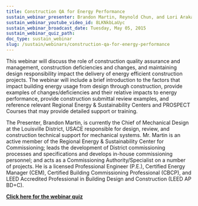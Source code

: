 ```yaml
---
title: Construction QA for Energy Performance
sustain_webinar_presenter: Brandon Martin, Reynold Chun, and Lori Arakawa
sustain_webinar_youtube_video_id: 8LKNkbLaUyc
sustain_webinar_broadcast_date: Tuesday, May 05, 2015
sustain_webinar_quiz_path:
doc_type: sustain_webinar
slug: /sustain/webinars/construction-qa-for-energy-performance
---
```


This webinar will discuss the role of construction quality assurance and management, construction deficiencies and changes, and maintaining design responsibility impact the delivery of energy efficient construction projects. The webinar will include a brief introduction to the factors that impact building energy usage from design through construction, provide examples of changes/deficiencies and their relative impacts to energy performance, provide construction submittal review examples, and reference relevant Regional Energy & Sustainability Centers and PROSPECT Courses that may provide detailed support or training.

The Presenter, Brandon Martin, is currently the Chief of Mechanical Design at the Louisville District, USACE responsible for design, review, and construction technical support for mechanical systems. Mr. Martin is an active member of the Regional Energy & Sustainability Center for Commissioning; leads the development of District commissioning processes and specifications and develops in-house commissioning personnel; and acts as a Commissioning Authority/Specialist on a number of projects. He is a licensed Professional Engineer (P.E.), Certified Energy Manager (CEM), Certified Building Commissioning Professional (CBCP), and LEED Accredited Professional in Building Design and Construction (LEED AP BD+C).

[**Click here for the webinar quiz**](construction-qa-for-energy-performance-quiz.pdf)
